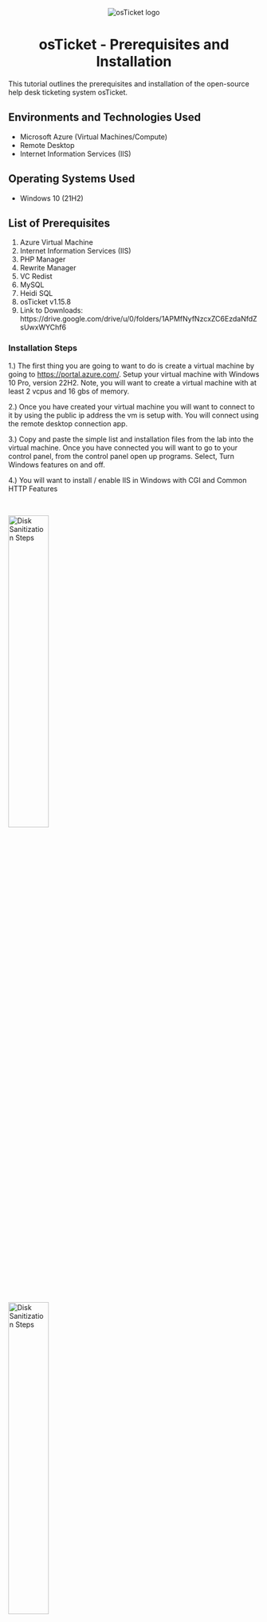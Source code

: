 <p align="center">
<img src="https://i.imgur.com/Clzj7Xs.png" alt="osTicket logo"/>
</p>

<h1 align = "center">osTicket - Prerequisites and Installation</h1>
</p>
This tutorial outlines the prerequisites and installation of the open-source help desk ticketing system osTicket.<br />



<h2>Environments and Technologies Used</h2>

- Microsoft Azure (Virtual Machines/Compute)
- Remote Desktop
- Internet Information Services (IIS)

<h2>Operating Systems Used </h2>

- Windows 10</b> (21H2)

<h2>List of Prerequisites</h2>
<ol>
<li> Azure Virtual Machine</li>
<li> Internet Information Services (IIS) </li>
<li> PHP Manager </li>
<li> Rewrite Manager </li>
<li> VC Redist </li>
<li> MySQL </li>
<li> Heidi SQL </li>
<li> osTicket v1.15.8 </li>
<li>Link to Downloads: https://drive.google.com/drive/u/0/folders/1APMfNyfNzcxZC6EzdaNfdZsUwxWYChf6 </li>
</ol>
</p>
<h3>Installation Steps </h3>

1.) The first thing you are going to want to do is create a virtual machine by going to https://portal.azure.com/. Setup your virtual machine with Windows 10 Pro, version 22H2. Note, you will want to create a virtual machine with at least 2 vcpus and 16 gbs of memory.

2.) Once you have created your virtual machine you will want to connect to it by using the public ip address the vm is setup with. You will connect using the remote desktop connection app.

3.) Copy and paste the simple list and installation files from the lab into the virtual machine. Once you have connected you will want to go to your control panel, from the control panel open up programs. Select, Turn Windows features on and off.

4.) You will want to install / enable IIS in Windows with CGI and Common HTTP Features

</p>
<br />

<p>
<img src="https://imgur.com/LQjw9le.png" height="40%" width="40%" alt="Disk Sanitization Steps"/>
</p>
<img src="https://imgur.com/pbPeHb1.png" height="40%" width="40%" alt="Disk Sanitization Steps"/>
</p>
<p>
Make sure that all Common HTTP features are checked. To make sure IIS is installed / enabled go to a browser of choice and search for 127.0.0.1. If it displays the IIS page then you did it correctly.
  
 </ul>
</p>


<br />

<h3>Installing Files for osTicket</h3>

<p>

1.) Now that the IIS is enabled, From the Installation Files, download and install PHP Manager for IIS (PHPManagerForIIS_V1.5.0.msi) Go through the install wizard and complete the install.

2.) Next from the Installation Files, download and install the Rewrite Module (rewrite_amd64_en-US.msi)

3.) Create a folder in the C drive called PHP.

4.) From the Installation Files, download PHP 7.3.8 (php-7.3.88-nts-Win32-VC15-x866.zip) and unzip the contents into C:\PHP
</p>
Attention: If this appears, choose to “Keep” the file:
</p>
<img src="https://imgur.com/xZv1Yhw.png" height="30%" width="30%" alt="Disk Sanitization Steps"/>
</p>
<p>

<img src="https://imgur.com/YwBhqo0.png" height="30%" width="30%" alt="Disk Sanitization Steps"/>
<p>
5.) Once you have downloaded and extracted the zip file into the PHP folder on the C drive, download and install the VC_redist.x86.exe from the installation files. Go through the setup wizard to finish setting up and installing the VC_redist.x86.exe.

6.) Download and install MySQL 5.5.62 (mysql-5.5.62-win32.msi) Run the setup wizard: Typical Setup -> Launch Configuration Wizard (after install) -> Standard Configuration -> Make the new root password: Password1. Execute the process on the next page. 
<p>
Now that we have the files downloaded and installed we will want to search for IIS in the windows search bar. Open IIS as an administrator.
The program should look like this.  
<p>
<img src="https://imgur.com/rgdZwmM.png" height="60%" width="60%" alt="Disk Sanitization Steps"/>
</p>
<p>
7.) We will now want to register PHP from within IIS.
<p>
I.) Click on PHP Manager
<p>
II.) Register New PHP Version
<p>
III.) You will want to provide a path to the php executable file (php-cgi.exe)). Go to C Drive -> PHP -> click on php-cgi file.
<p>
IV.) Restart the IIS Server
</p>
<p>
</ul>
</p>

<br />

<h3>Installing osTicket</h3>


<p>
Install osTicket v1.15.8 -Download osTicket from the Installation Files Folder -Extract and copy "upload" folder to c:\inetpub\wwwroot -Within c:\inetpub\root, Rename "upload" to "osTicket". Reload IIS again.
<p>
On IIS go to sites -> Default -> osTicket -On the right, click “Browse *:80”. Some extensions are not enabled on the osTicket browser
<p>
<img src="https://imgur.com/eJIsGTn.png" height="40%" width="40%" alt="Disk Sanitization Steps"/>
<p>
To enable the extensions: -Go back to IIS, sites -> Default -> osTicket -Double click PHP manager -Click "Enable or disable an extension". We will want to enable three extensions from here
<p>
1.) php_imap.dll
 
2.) php_intl.dll
  
3.) php_opcache.dll
<p>
Once we have those extensions enabled in IIS, we are going to want to rename one of the files in our osTicket folder.
Go into the file explorer and search for C:\inetpub\wwwroot\osTicket\include\ost-sampleconfig.php
<p>
We are going to rename the ost-sampleconfig.php to ost-config.php. Now that we have renamed the files, right click on the file and go to properties. From there click security, click on advance, and disable the inheritance. We will select Remove all inherited permissions from this object.
<p>
Now we will add new permissions. 1) Click Add, 2) Select a Principal, 3) Type "Everyone" in the box. Make sure Full Control and the other boxes are checked. Click Apply and Ok
<p>
Once that is done we will continue to setup osTicket in the browser. Click Continue on the osTicket browser page.
Fill out the page as required except the Database Settings at the bottom of the page. We will get to that. 
<p>  
We will want to download and install HeidiSQL from the Installation Files. 
<p>
<img src="https://imgur.com/i7a4gWC.png" height="40%" width="40%" alt="Disk Sanitization Steps"/>
</p>
<p>
When the program is open we will create a new session in it.
<p>
<img src="https://imgur.com/g5M1i61.png" height="40%" width="40%" alt="Disk Sanitization Steps"/>
</p>
<p>  
We want to make sure the username is root and the password is Password1.  
<p>
<img src="https://imgur.com/LEAZNOc.png" height="40%" width="40%" alt="Disk Sanitization Steps"/>
</p>
<p>  
Once we are connected to the session we will go back to the browser to finish setting everything up. Under the Database Settings in the browser the username will be root and the password will be Password1.
<p></p>
We will now create a new database within HeidiSQL. In Heidi right click on the left side where is says "Unnamed", select "create new", and then select "database". Name the new database osTicket. Once we have the new database setup go back to the osTicket browser and under MySQL Database type in osTicket.  
<p>
<img src="https://imgur.com/0rG1AJm.png" height="40%" width="40%" alt="Disk Sanitization Steps"/>
</p>
<p>
  
  </ul>
</p>

<br />

<h3>Clean Up</h3>

<p>

The last step is to do some clean up. We will want to delete the setup folder in our system.
<p>
Delete: C:\inetpub\wwwroot\osTicket\setup. Only delete the setup folder and nothing else. We then will want to set the permissions back to "Read" only in the ost-config.php file.  
<p>
<img src="https://imgur.com/wFr0pkK.png" height="40%" width="40%" alt="Disk Sanitization Steps"/>
</p>
<p>  
<p>
<img src="https://imgur.com/jsJOPyn.png" height="40%" width="40%" alt="Disk Sanitization Steps"/>
</p>
<p>  
The last step after that is to login to osTicket on the browser.  
<p>
<img src="https://imgur.com/uHVdDsx.png" height="40%" width="40%" alt="Disk Sanitization Steps"/>
</p>
<p>  
This is the conclusion of the setup of this lab
